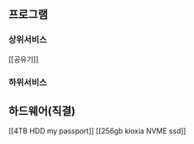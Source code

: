 ## 프로그램

### 상위서비스
[[공유기]]

### 하위서비스


## 하드웨어(직결)

[[4TB HDD my passport]]
[[256gb kioxia NVME ssd]]
